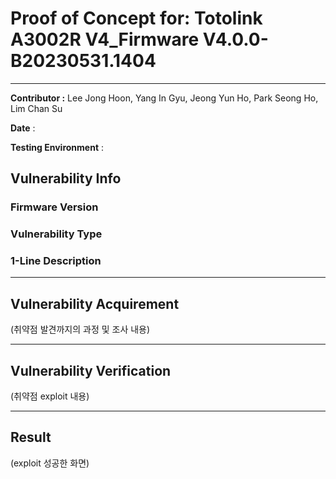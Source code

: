 # Proof of Concept for: **Totolink A3002R V4_Firmware V4.0.0-B20230531.1404**

---

**Contributor :** Lee Jong Hoon, Yang In Gyu, Jeong Yun Ho, Park Seong Ho, Lim Chan Su

**Date** : 

**Testing Environment** : 

## Vulnerability Info

### Firmware Version

### Vulnerability Type

### 1-Line Description

---

## Vulnerability Acquirement

(취약점 발견까지의 과정 및 조사 내용)

---

## Vulnerability Verification

(취약점 exploit 내용)

---

## Result

(exploit 성공한 화면)
